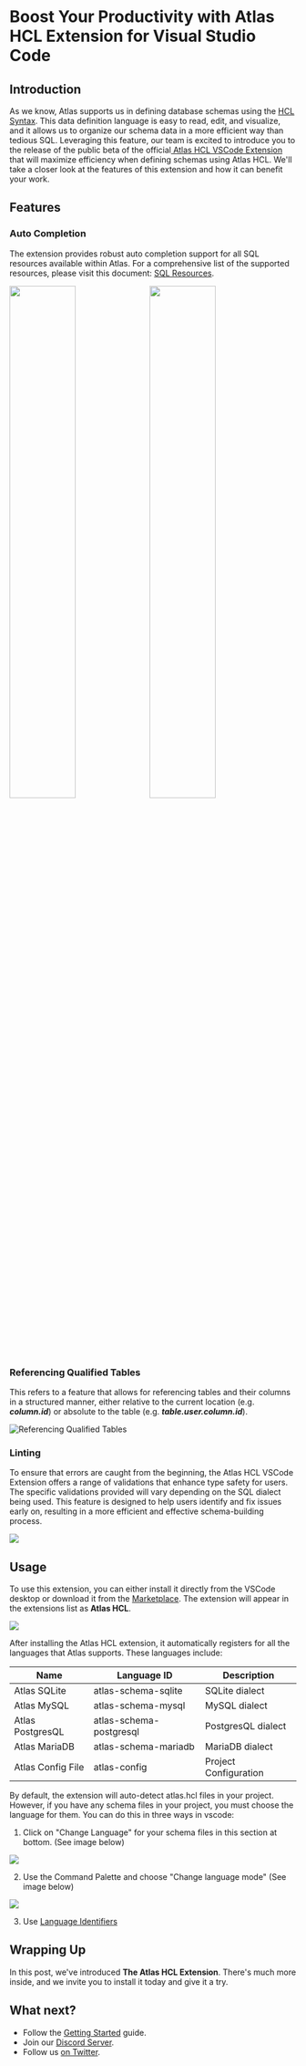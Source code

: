 # Boost Your Productivity with Atlas HCL Extension for Visual Studio Code

## Introduction
As we know, Atlas supports us in defining database schemas using the [HCL Syntax](https://atlasgo.io/guides/ddl#hcl). This data definition language is easy to read, edit, and visualize, and it allows us to organize our schema data in a more efficient way than tedious SQL. Leveraging this feature, our team is excited to introduce you to the release of the public beta of the official[ Atlas HCL VSCode Extension](https://marketplace.visualstudio.com/items?itemName=Ariga.atlas-hcl) that will maximize efficiency when defining schemas using Atlas HCL. We'll take a closer look at the features of this extension and how it can benefit your work.

## Features

### Auto Completion
The extension provides robust auto completion support for all SQL resources available within Atlas. For a comprehensive list of the supported resources, please visit this document: [SQL Resources](https://atlasgo.io/atlas-schema/sql-resources).

<div>
  <img src="https://user-images.githubusercontent.com/16095902/238620093-eea48d90-935b-4337-93ab-91d9fc005e39.gif" width="48%"/>
  <img src="https://user-images.githubusercontent.com/16095902/238621574-bd79f2b0-1b55-41aa-b7ab-a9b95b64c2d5.gif" width="48%"/>
</div>


### Referencing Qualified Tables
This refers to a feature that allows for referencing tables and their columns in a structured manner, either relative to the current location (e.g. **_column.id_**) or absolute to the table (e.g. **_table.user.column.id_**).


![Referencing Qualified Tables](https://user-images.githubusercontent.com/16095902/238622163-21b6396d-1b99-4daa-affc-cc113b2a1b74.gif)


### Linting
To ensure that errors are caught from the beginning, the Atlas HCL VSCode Extension offers a range of validations that enhance type safety for users. The specific validations provided will vary depending on the SQL dialect being used. This feature is designed to help users identify and fix issues early on, resulting in a more efficient and effective schema-building process.

<img src="https://user-images.githubusercontent.com/16095902/238622024-4e0f05a1-857e-4beb-a929-4a549530edc1.png"/>

## Usage

To use this extension, you can either install it directly from the VSCode desktop or download it from the [Marketplace](https://marketplace.visualstudio.com/items?itemName=Ariga.atlas-hcl). The extension will appear in the extensions list as **Atlas HCL**.

<img src="https://user-images.githubusercontent.com/16095902/238621876-5d3a66ef-f985-478b-8c03-05eb97a55a6f.png"/>

After installing the Atlas HCL extension, it automatically registers for all the languages that Atlas supports. These languages include:

| Name | Language ID | Description 
|----------|----------|----------|
| Atlas SQLite | atlas-schema-sqlite | SQLite dialect
| Atlas MySQL | atlas-schema-mysql | MySQL dialect
| Atlas PostgresQL | atlas-schema-postgresql | PostgresQL dialect
| Atlas MariaDB | atlas-schema-mariadb | MariaDB dialect
| Atlas Config File | atlas-config | Project Configuration

By default, the extension will auto-detect atlas.hcl files in your project.
However, if you have any schema files in your project, you must choose the language for them. You can do this in three ways in vscode: 

1. Click on "Change Language" for your schema files in this section at bottom. (See image below)

<img src="https://user-images.githubusercontent.com/16095902/238622359-3a632436-581a-4c71-82be-123bba8af910.png"/>

2. Use the Command Palette and choose "Change language mode" (See image below)

<img src="https://user-images.githubusercontent.com/16095902/238622374-d7755382-41ff-4f7e-9867-4c1ebcb676f8.png"/>

3. Use [Language Identifiers](https://code.visualstudio.com/docs/languages/identifiers)

## Wrapping Up
In this post, we've introduced **The Atlas HCL Extension**. There's much more inside, and we invite you to install it today and give it a try.

## What next?
* Follow the [Getting Started](https://atlasgo.io/cli/getting-started/setting-up) guide.
* Join our [Discord Server](https://discord.gg/zZ6sWVg6NT).
* Follow us [on Twitter](https://twitter.com/ariga_io).
